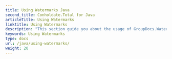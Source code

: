 ```yaml
---
title: Using Watermarks Java
second_title: Conholdate.Total for Java
articleTitle: Using Watermarks
linktitle: Using Watermarks
description: "This section guide you about the usage of GroupDocs.Watermark Java API which is a part of Conholdate.Total for Java."
keywords: Using Watermarks
type: docs
url: /java/using-watermarks/
weight: 20
---
```





